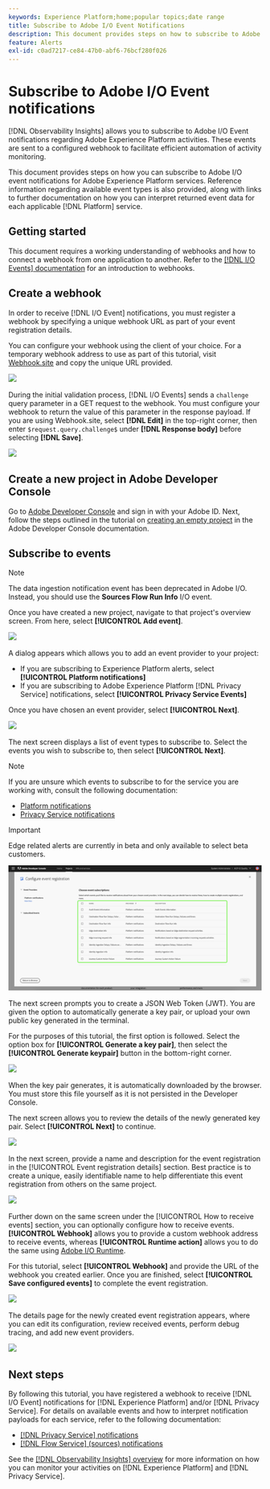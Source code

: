 ```yaml
---
keywords: Experience Platform;home;popular topics;date range
title: Subscribe to Adobe I/O Event Notifications
description: This document provides steps on how to subscribe to Adobe I/O event notifications for Adobe Experience Platform services. Reference information regarding available event types is also provided, along with links to further documentation on how to interpret returned event data for each applicable [!DNL Platform] service.
feature: Alerts
exl-id: c0ad7217-ce84-47b0-abf6-76bcf280f026
---
```

# Subscribe to Adobe I/O Event notifications

[!DNL Observability Insights] allows you to subscribe to Adobe I/O Event notifications regarding Adobe Experience Platform activities. These events are sent to a configured webhook to facilitate efficient automation of activity monitoring.

This document provides steps on how you can subscribe to Adobe I/O event notifications for Adobe Experience Platform services. Reference information regarding available event types is also provided, along with links to further documentation on how you can interpret returned event data for each applicable [!DNL Platform] service.

## Getting started

This document requires a working understanding of webhooks and how to connect a webhook from one application to another. Refer to the [[!DNL I/O Events] documentation](https://www.adobe.io/apis/experienceplatform/events/docs.html#!adobedocs/adobeio-events/master/intro/webhook_docs_intro.md) for an introduction to webhooks.

## Create a webhook

In order to receive [!DNL I/O Event] notifications, you must register a webhook by specifying a unique webhook URL as part of your event registration details.

You can configure your webhook using the client of your choice. For a temporary webhook address to use as part of this tutorial, visit [Webhook.site](https://webhook.site/) and copy the unique URL provided.

![](../images/notifications/webhook-url.png)

During the initial validation process, [!DNL I/O Events] sends a `challenge` query parameter in a GET request to the webhook. You must configure your webhook to return the value of this parameter in the response payload. If you are using Webhook.site, select **[!DNL Edit]** in the top-right corner, then enter `$request.query.challenge$` under **[!DNL Response body]** before selecting **[!DNL Save]**.

![](../images/notifications/response-challenge.png)

## Create a new project in Adobe Developer Console

Go to [Adobe Developer Console](https://www.adobe.com/go/devs_console_ui) and sign in with your Adobe ID. Next, follow the steps outlined in the tutorial on [creating an empty project](https://developer.adobe.com/developer-console/docs/guides/projects/projects-empty/) in the Adobe Developer Console documentation.

## Subscribe to events

>[!NOTE]
>
>The data ingestion notification event has been deprecated in Adobe I/O. Instead, you should use the **Sources Flow Run Info** I/O event.

Once you have created a new project, navigate to that project's overview screen. From here, select **[!UICONTROL Add event]**.

![](../images/notifications/add-event-button.png)

A dialog appears which allows you to add an event provider to your project:

* If you are subscribing to Experience Platform alerts, select **[!UICONTROL Platform notifications]** 
* If you are subscribing to Adobe Experience Platform [!DNL Privacy Service] notifications, select **[!UICONTROL Privacy Service Events]** 

Once you have chosen an event provider, select **[!UICONTROL Next]**.

![](../images/notifications/event-provider.png)

The next screen displays a list of event types to subscribe to. Select the events you wish to subscribe to, then select **[!UICONTROL Next]**.

>[!NOTE]
>
>If you are unsure which events to subscribe to for the service you are working with, consult the following documentation:
>
>* [Platform notifications](./rules.md)
>* [Privacy Service notifications](../../privacy-service/privacy-events.md)

>[!IMPORTANT]
>
>Edge related alerts are currently in beta and only available to select beta customers.

![](../images/notifications/choose-event-subscriptions.png)

The next screen prompts you to create a JSON Web Token (JWT). You are given the option to automatically generate a key pair, or upload your own public key generated in the terminal.

For the purposes of this tutorial, the first option is followed. Select the option box for **[!UICONTROL Generate a key pair]**, then select the **[!UICONTROL Generate keypair]** button in the bottom-right corner.

![](../images/notifications/generate-keypair.png)

When the key pair generates, it is automatically downloaded by the browser. You must store this file yourself as it is not persisted in the Developer Console.

The next screen allows you to review the details of the newly generated key pair. Select **[!UICONTROL Next]** to continue.

![](../images/notifications/keypair-generated.png)

In the next screen, provide a name and description for the event registration in the [!UICONTROL Event registration details] section. Best practice is to create a unique, easily identifiable name to help differentiate this event registration from others on the same project.

![](../images/notifications/registration-details.png)

Further down on the same screen under the [!UICONTROL How to receive events] section, you can optionally configure how to receive events. **[!UICONTROL Webhook]** allows you to provide a custom webhook address to receive events, whereas **[!UICONTROL Runtime action]** allows you to do the same using [Adobe I/O Runtime](https://www.adobe.io/apis/experienceplatform/runtime/docs.html).

For this tutorial, select **[!UICONTROL Webhook]** and provide the URL of the webhook you created earlier. Once you are finished, select **[!UICONTROL Save configured events]** to complete the event registration.

![](../images/notifications/receive-events.png)

The details page for the newly created event registration appears, where you can edit its configuration, review received events, perform debug tracing, and add new event providers.

![](../images/notifications/registration-complete.png)

## Next steps

By following this tutorial, you have registered a webhook to receive [!DNL I/O Event] notifications for [!DNL Experience Platform] and/or [!DNL Privacy Service]. For details on available events and how to interpret notification payloads for each service, refer to the following documentation:

* [[!DNL Privacy Service] notifications](../../privacy-service/privacy-events.md)
* [[!DNL Flow Service] (sources) notifications](../../sources/notifications.md)

See the [[!DNL Observability Insights] overview](../home.md) for more information on how you can monitor your activities on [!DNL Experience Platform] and [!DNL Privacy Service].
